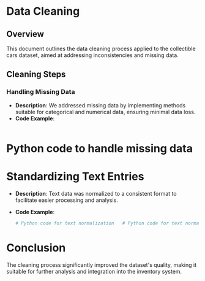 # Data Cleaning

## Overview
This document outlines the data cleaning process applied to the collectible cars dataset, aimed at addressing inconsistencies and missing data.

## Cleaning Steps

### Handling Missing Data
- **Description**: We addressed missing data by implementing methods suitable for categorical and numerical data, ensuring minimal data loss.
- **Code Example**:
  ```python
# Python code to handle missing data

# Standardizing Text Entries

- **Description**: Text data was normalized to a consistent format to facilitate easier processing and analysis. 

- **Code Example**:
  ```python
  # Python code for text normalization   # Python code for text normalization

# Conclusion

The cleaning process significantly improved the dataset's quality, making it suitable for further analysis and integration into the inventory system.